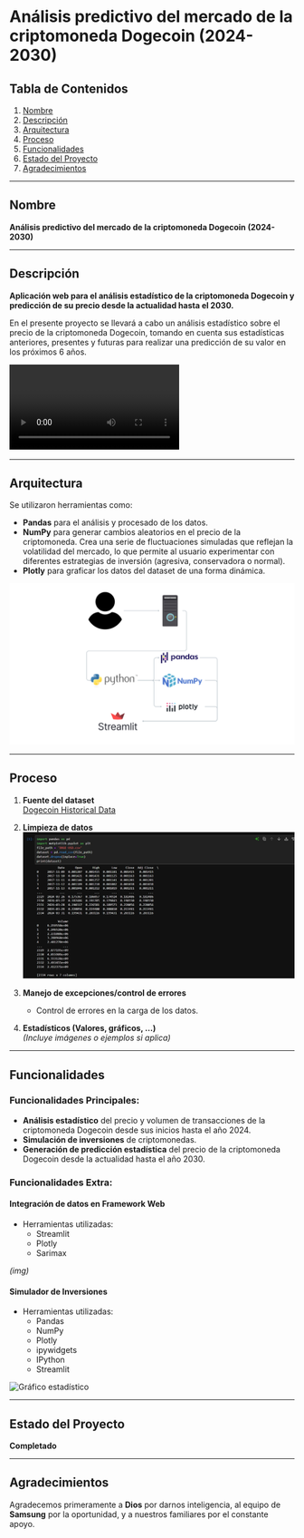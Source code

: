 # Análisis predictivo del mercado de la criptomoneda Dogecoin (2024-2030)

## Tabla de Contenidos
1. [Nombre](#nombre)
2. [Descripción](#descripción)
3. [Arquitectura](#arquitectura)
4. [Proceso](#proceso)
5. [Funcionalidades](#funcionalidades)
6. [Estado del Proyecto](#estado-del-proyecto)
7. [Agradecimientos](#agradecimientos)

---

## Nombre
**Análisis predictivo del mercado de la criptomoneda Dogecoin (2024-2030)**

---

## Descripción
**Aplicación web para el análisis estadístico de la criptomoneda Dogecoin y predicción de su precio desde la actualidad hasta el 2030.**

En el presente proyecto se llevará a cabo un análisis estadístico sobre el precio de la criptomoneda Dogecoin, tomando en cuenta sus estadísticas anteriores, presentes y futuras para realizar una predicción de su valor en los próximos 6 años.

![Gráfico estadístico](README/page.mp4)

---

## Arquitectura
Se utilizaron herramientas como:  
- **Pandas** para el análisis y procesado de los datos.  
- **NumPy** para generar cambios aleatorios en el precio de la criptomoneda. Crea una serie de fluctuaciones simuladas que reflejan la volatilidad del mercado, lo que permite al usuario experimentar con diferentes estrategias de inversión (agresiva, conservadora o normal).  
- **Plotly** para graficar los datos del dataset de una forma dinámica.

![Gráfico estadístico](README/arquitectura.png)

---

## Proceso
1. **Fuente del dataset**  
   [Dogecoin Historical Data](https://www.kaggle.com/datasets/dhruvildave/dogecoin-historical-data)

2. **Limpieza de datos**  
   ![Gráfico estadístico](README/limpieza_1.jpg)  

3. **Manejo de excepciones/control de errores**  
   - Control de errores en la carga de los datos.

4. **Estadísticos (Valores, gráficos, …)**  
   *(Incluye imágenes o ejemplos si aplica)*

---

## Funcionalidades
### Funcionalidades Principales:
- **Análisis estadístico** del precio y volumen de transacciones de la criptomoneda Dogecoin desde sus inicios hasta el año 2024.  
- **Simulación de inversiones** de criptomonedas.  
- **Generación de predicción estadística** del precio de la criptomoneda Dogecoin desde la actualidad hasta el año 2030.  

### Funcionalidades Extra:
#### Integración de datos en Framework Web
- Herramientas utilizadas:  
  - Streamlit  
  - Plotly  
  - Sarimax  

*(img)*

#### Simulador de Inversiones
- Herramientas utilizadas:  
  - Pandas  
  - NumPy  
  - Plotly  
  - ipywidgets  
  - IPython  
  - Streamlit  

![Gráfico estadístico](README/arquitectua.png)

---

## Estado del Proyecto
**Completado**

---

## Agradecimientos
Agradecemos primeramente a **Dios** por darnos inteligencia, al equipo de **Samsung** por la oportunidad, y a nuestros familiares por el constante apoyo.
